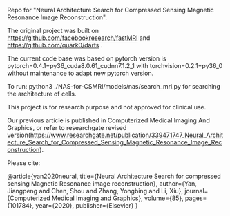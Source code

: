 Repo for "Neural Architecture Search for Compressed Sensing Magnetic Resonance Image Reconstruction".  

The original project was built on https://github.com/facebookresearch/fastMRI and https://github.com/quark0/darts . 

The current code base was based on pytorch version is pytorch=0.4.1=py36_cuda8.0.61_cudnn7.1.2_1 with torchvision=0.2.1=py36_0 without maintenance to adapt new pytorch version.

To run:
python3 ./NAS-for-CSMRI/models/nas/search_mri.py for searching the architecture of cells.

This project is for research purpose and not approved for clinical use.

Our previous article is published in Computerized Medical Imaging And Graphics, or refer to researchgate revised version(https://www.researchgate.net/publication/339471747_Neural_Architecture_Search_for_Compressed_Sensing_Magnetic_Resonance_Image_Reconstruction).  

Please cite:  

@article{yan2020neural,
  title={Neural Architecture Search for compressed sensing Magnetic Resonance image reconstruction},
  author={Yan, Jiangpeng and Chen, Shou and Zhang, Yongbing and Li, Xiu},
  journal={Computerized Medical Imaging and Graphics},
  volume={85},
  pages={101784},
  year={2020},
  publisher={Elsevier}
}